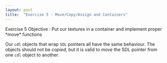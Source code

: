```yaml
---
layout: post
title:  "Exercise 5 - Move/Copy/Assign and Containers"
---
```


<div class="box" markdown="1">
Exercise 5 Objective
: Put our textures in a container and implement proper *move* functions
</div>

Our `cdl` objects that wrap `SDL` pointers all have the same
behaviour.  The objects should not be *copied*, but it is valid to
*move* the SDL pointer from one `cdl` object to another.



